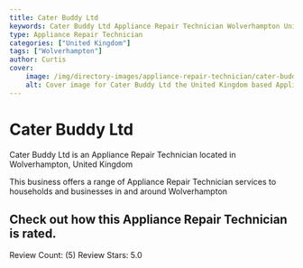 ```yaml
---
title: Cater Buddy Ltd
keywords: Cater Buddy Ltd Appliance Repair Technician Wolverhampton United Kingdom 
type: Appliance Repair Technician 
categories: ["United Kingdom"]
tags: ["Wolverhampton"]
author: Curtis
cover:
    image: /img/directory-images/appliance-repair-technician/cater-buddy-ltd.webp
    alt: Cover image for Cater Buddy Ltd the United Kingdom based Appliance Repair Technician servicing Wolverhampton 
---
```


# Cater Buddy Ltd
Cater Buddy Ltd is an Appliance Repair Technician located in Wolverhampton, United Kingdom

This business offers a range of Appliance Repair Technician services to households and businesses in and around Wolverhampton

## Check out how this Appliance Repair Technician is rated.
Review Count: (5)
Review Stars: 5.0
